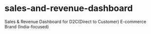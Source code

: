 # sales-and-revenue-dashboard
 Sales &amp; Revenue Dashboard for D2C(Direct to Customer) E-commerce Brand (India-focused)
